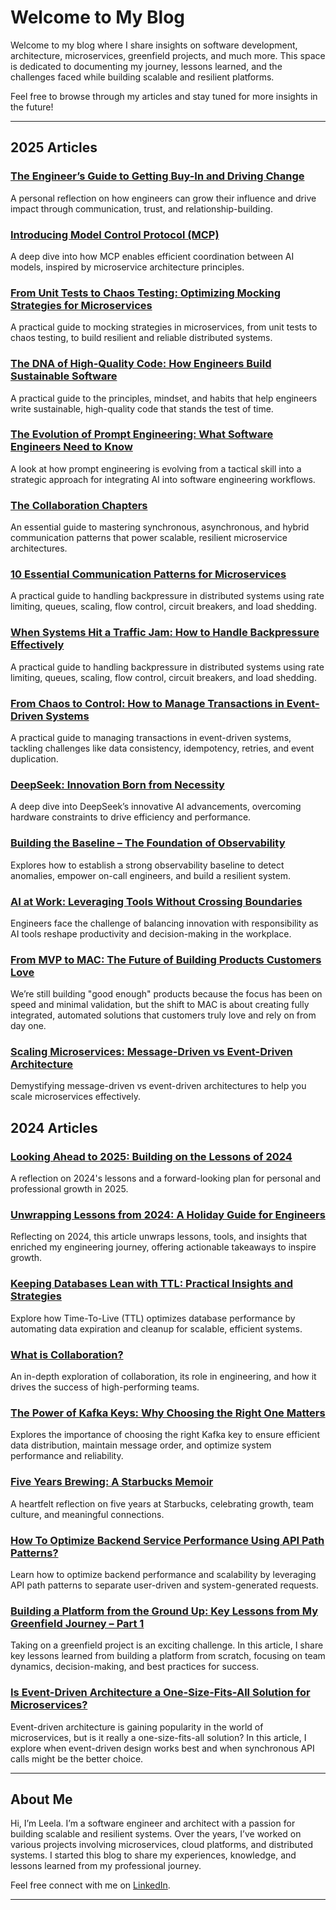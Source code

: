 # Welcome to My Blog

Welcome to my blog where I share insights on software development, architecture, microservices, greenfield projects, and much more. This space is dedicated to documenting my journey, lessons learned, and the challenges faced while building scalable and resilient platforms.

Feel free to browse through my articles and stay tuned for more insights in the future!

---
## 2025 Articles

### [The Engineer’s Guide to Getting Buy-In and Driving Change](2025/article14.md)
A personal reflection on how engineers can grow their influence and drive impact through communication, trust, and relationship-building.

### [Introducing Model Control Protocol (MCP)](2025/article13.md)
A deep dive into how MCP enables efficient coordination between AI models, inspired by microservice architecture principles.

### [From Unit Tests to Chaos Testing: Optimizing Mocking Strategies for Microservices](2025/article12.md)
A practical guide to mocking strategies in microservices, from unit tests to chaos testing, to build resilient and reliable distributed systems.

### [The DNA of High-Quality Code: How Engineers Build Sustainable Software](2025/article11.md)
A practical guide to the principles, mindset, and habits that help engineers write sustainable, high-quality code that stands the test of time.

### [The Evolution of Prompt Engineering: What Software Engineers Need to Know](2025/article10.md)
A look at how prompt engineering is evolving from a tactical skill into a strategic approach for integrating AI into software engineering workflows.

### [The Collaboration Chapters](2025/article9.md)
An essential guide to mastering synchronous, asynchronous, and hybrid communication patterns that power scalable, resilient microservice architectures.

### [10 Essential Communication Patterns for Microservices](2025/article8.md)
A practical guide to handling backpressure in distributed systems using rate limiting, queues, scaling, flow control, circuit breakers, and load shedding.

### [When Systems Hit a Traffic Jam: How to Handle Backpressure Effectively](2025/article7.md)
A practical guide to handling backpressure in distributed systems using rate limiting, queues, scaling, flow control, circuit breakers, and load shedding.


### [From Chaos to Control: How to Manage Transactions in Event-Driven Systems](2025/article6.md)
A practical guide to managing transactions in event-driven systems, tackling challenges like data consistency, idempotency, retries, and event duplication.


### [DeepSeek: Innovation Born from Necessity](2025/article5.md)
A deep dive into DeepSeek’s innovative AI advancements, overcoming hardware constraints to drive efficiency and performance.

### [Building the Baseline – The Foundation of Observability](2025/article4.md)
Explores how to establish a strong observability baseline to detect anomalies, empower on-call engineers, and build a resilient system.

### [AI at Work: Leveraging Tools Without Crossing Boundaries](2025/article3.md)
Engineers face the challenge of balancing innovation with responsibility as AI tools reshape productivity and decision-making in the workplace.

### [From MVP to MAC: The Future of Building Products Customers Love](2025/article2.md)
We’re still building "good enough" products because the focus has been on speed and minimal validation, but the shift to MAC is about creating fully integrated, automated solutions that customers truly love and rely on from day one.

### [Scaling Microservices: Message-Driven vs Event-Driven Architecture](2025/article1.md)
Demystifying message-driven vs event-driven architectures to help you scale microservices effectively.

## 2024 Articles
### [Looking Ahead to 2025: Building on the Lessons of 2024](article9.md)
A reflection on 2024's lessons and a forward-looking plan for personal and professional growth in 2025.
### [Unwrapping Lessons from 2024: A Holiday Guide for Engineers](article8.md)
Reflecting on 2024, this article unwraps lessons, tools, and insights that enriched my engineering journey, offering actionable takeaways to inspire growth.
### [Keeping Databases Lean with TTL: Practical Insights and Strategies](article7.md)
Explore how Time-To-Live (TTL) optimizes database performance by automating data expiration and cleanup for scalable, efficient systems.
### [What is Collaboration?](article6.md)
An in-depth exploration of collaboration, its role in engineering, and how it drives the success of high-performing teams.
 
### [The Power of Kafka Keys: Why Choosing the Right One Matters](article5.md)
 Explores the importance of choosing the right Kafka key to ensure efficient data distribution, maintain message order, and optimize system performance and reliability.

### [Five Years Brewing: A Starbucks Memoir](article4.md)
A heartfelt reflection on five years at Starbucks, celebrating growth, team culture, and meaningful connections.

### [How To Optimize Backend Service Performance Using API Path Patterns?](article3.md)
Learn how to optimize backend performance and scalability by leveraging API path patterns to separate user-driven and system-generated requests.


### [Building a Platform from the Ground Up: Key Lessons from My Greenfield Journey – Part 1](article2.md)
Taking on a greenfield project is an exciting challenge. In this article, I share key lessons learned from building a platform from scratch, focusing on team dynamics, decision-making, and best practices for success.

### [Is Event-Driven Architecture a One-Size-Fits-All Solution for Microservices?](article1.md)
Event-driven architecture is gaining popularity in the world of microservices, but is it really a one-size-fits-all solution? In this article, I explore when event-driven design works best and when synchronous API calls might be the better choice.

---

## About Me

Hi, I’m Leela. I’m a software engineer and architect with a passion for building scalable and resilient systems. Over the years, I’ve worked on various projects involving microservices, cloud platforms, and distributed systems.
I started this blog to share my experiences, knowledge, and lessons learned from my professional journey.

Feel free connect with me on [LinkedIn](https://www.linkedin.com/in/leelakumili/).

---
